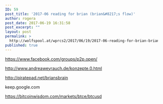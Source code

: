 ```yaml
---
ID: 59
post_title: '2017-06 reading for brian (brian&#8217;s flow)'
author: rogera
post_date: 2017-06-19 16:31:58
post_excerpt: ""
layout: post
permalink: >
  http://wolfspool.at/wprcs2/2017/06/19/2017-06-reading-for-brian-brians-flow/
published: true
---
```

https://www.facebook.com/groups/p2p.open/

http://www.andreaweyrauch.de/konzepte.0.html

http://piratepad.net/briansbrain

keep.google.com

https://bitcoinwisdom.com/markets/btce/btcusd
